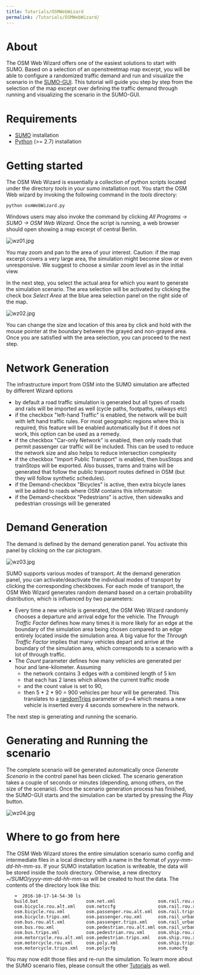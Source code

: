 ```yaml
---
title: Tutorials/OSMWebWizard
permalink: /Tutorials/OSMWebWizard/
---
```


# About

The OSM Web Wizard offers one of the easiest solutions to start with
SUMO. Based on a selection of an openstreetmap map excerpt, you will be
able to configure a randomized traffic demand and run and visualize the
scenario in the [SUMO-GUI](../SUMO-GUI.md). This tutorial will
guide you step by step from the selection of the map excerpt over
defining the traffic demand through running and visualizing the scenario
in the SUMO-GUI.

# Requirements

- [SUMO](../Installing.md) installation
- [Python](http://www.python.org) (\>= 2.7) installation

# Getting started

The OSM Web Wizard is essentially a collection of python scripts located
under the directory *tools* in your sumo installation root. You start
the OSM Web wizard by invoking the following command in the *tools*
directory:

```
python osmWebWizard.py
```

Windows users may also invoke the command by clicking *All Programs -\>
SUMO -\> OSM Web Wizard*. Once the script is running, a web browser
should open showing a map excerpt of central Berlin.

![wz01.jpg](../images/Wz01.jpg "wz01.jpg")

You may zoom and pan to the area of your interest. Caution: if the map
excerpt covers a very large area, the simulation might become slow or
even unresponsive. We suggest to choose a similar zoom level as in the
initial view.

In the next step, you select the actual area for which you want to
generate the simulation scenario. The area selection will be activated
by clicking the check box *Select Area* at the blue area selection panel
on the right side of the map.

![wz02.jpg](../images/Wz02.jpg "wz02.jpg")

You can change the size and location of this area by click and hold with
the mouse pointer at the boundary between the grayed and non-grayed
area. Once you are satisfied with the area selection, you can proceed to
the next step.

# Network Generation
The infrastructure import from OSM into the SUMO simulation are affected by different Wizard options
* by default a road traffic simulation is generated but all types of roads and rails will be imported as well (cycle paths, footpaths, railways etc)
* if the checkbox "left-hand Traffic" is enabled, the network will be built with left hand traffic rules. For most geographic regions where this is required, this feature will be enabled automatically but if it does not work, this option can be used as a remedy.
* if the checkbox "Car-only Network" is enabled, then only roads that permit passenger car traffic will be included. This can be used to reduce the network size and also helps to reduce intersection complexity
* if the checkbox "Import Public Transport" is enabled, then busStops and trainStops will be exported. Also busses, trams and trains will be generated that follow the public transport routes defined in OSM (but they will follow synthetic schedules).
* if the Demand-checkbox "Bicycles" is active, then extra bicycle lanes will be added to roads where OSM contains this informatoin
* if the Demand-checkbox "Pedestrians" is active, then sidewalks and pedestrian crossings will be generated

# Demand Generation

The demand is defined by the demand generation panel. You activate this
panel by clicking on the car pictogram.

![wz03.jpg](../images/Wz03.jpg "wz03.jpg")

SUMO supports various modes of transport. At the demand generation
panel, you can activate/deactivate the individual modes of transport by
clicking the corresponding checkboxes. For each mode of transport, the
OSM Web Wizard generates random demand based on a certain probability
distribution, which is influenced by two parameters:

- Every time a new vehicle is generated, the OSM Web Wizard randomly
chooses a departure and arrival edge for the vehicle. The *Through
Traffic Factor* defines how many times it is more likely for an edge
at the boundary of the simulation area being chosen compared to an
edge entirely located inside the simulation area. A big value for
the *Through Traffic Factor* implies that many vehicles depart and
arrive at the boundary of the simulation area, which corresponds to
a scenario with a lot of through traffic.
- The *Count* parameter defines how many vehicles are generated per
hour and lane-kilometer. Assuming
  - the network contains 3 edges with a combined length of 5 km
  - that each has 2 lanes which allows the current traffic mode
  - and the count value is set to 90,
  - then 5 \* 2 \* 90 = 900 vehicles per hour will be generated.
    This translates to a
    [randomTrips](../Tools/Trip.md#randomtripspy)
    parameter of p=4 which means a new vehicle is inserted every 4
    seconds somewhere in the network.

The next step is generating and running the scenario.

# Generating and Running the scenario

The complete scenario will be generated automatically once *Generate
Scenario* in the control panel has been clicked. The scenario generation
takes a couple of seconds or minutes (depending, among others, on the
size of the scenario). Once the scenario generation process has
finished, the SUMO-GUI starts and the simulation can be started by
pressing the *Play* button.

![wz04.jpg](../images/Wz04.jpg "wz04.jpg")

# Where to go from here

The OSM Web Wizard stores the entire simulation scenario sumo config and
intermediate files in a local directory with a name in the format of
*yyyy-mm-dd-hh-mm-ss*. If your SUMO installation location is writeable,
the data will be stored inside the *tools* directory. Otherwise, a new
directory *\~/SUMO/yyyy-mm-dd-hh-mm-ss* will be created to host the
data. The contents of the directory look like this:

```
   ➜  2016-10-17-14-54-30 ls
   build.bat                  osm.net.xml                osm.rail.rou.alt.xml       osm.tram.rou.alt.xml
   osm.bicycle.rou.alt.xml    osm.netccfg                osm.rail.rou.xml           osm.tram.rou.xml
   osm.bicycle.rou.xml        osm.passenger.rou.alt.xml  osm.rail.trips.xml         osm.tram.trips.xml
   osm.bicycle.trips.xml      osm.passenger.rou.xml      osm.rail_urban.rou.alt.xml osm.truck.rou.alt.xml
   osm.bus.rou.alt.xml        osm.passenger.trips.xml    osm.rail_urban.rou.xml     osm.truck.rou.xml
   osm.bus.rou.xml            osm.pedestrian.rou.alt.xml osm.rail_urban.trips.xml   osm.truck.trips.xml
   osm.bus.trips.xml          osm.pedestrian.rou.xml     osm.ship.rou.alt.xml       osm.view.xml
   osm.motorcycle.rou.alt.xml osm.pedestrian.trips.xml   osm.ship.rou.xml           osm_bbox.osm.xml
   osm.motorcycle.rou.xml     osm.poly.xml               osm.ship.trips.xml         run.bat
   osm.motorcycle.trips.xml   osm.polycfg                osm.sumocfg
```

You may now edit those files and re-run the simulation. To learn more
about the SUMO scenario files, please consult the other
[Tutorials](../Tutorials.md) as well.
